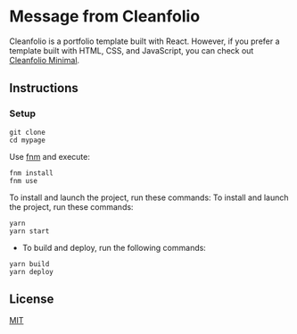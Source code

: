 # Message from Cleanfolio

Cleanfolio is a portfolio template built with React. However, if you prefer a template built with HTML, CSS, and JavaScript, you can check out [Cleanfolio Minimal](https://github.com/rjshkhr/cleanfolio-minimal).

## Instructions

### Setup

```shell
git clone
cd mypage
```

Use [fnm](https://github.com/Schniz/fnm) and execute:

```shell
fnm install
fnm use
```

To install and launch the project, run these commands:
To install and launch the project, run these commands:

```shell
yarn
yarn start
```

- To build and deploy, run the following commands:

```shell
yarn build
yarn deploy
```

## License

[MIT](https://choosealicense.com/licenses/mit/)
